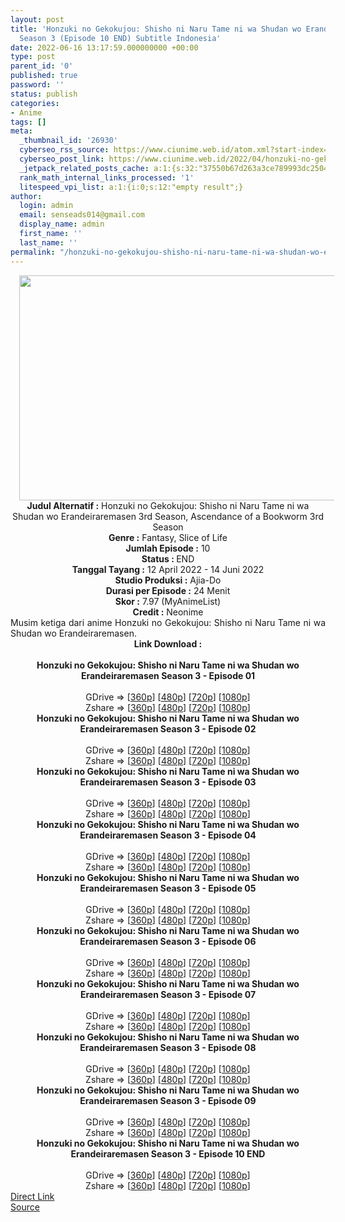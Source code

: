 ```yaml
---
layout: post
title: 'Honzuki no Gekokujou: Shisho ni Naru Tame ni wa Shudan wo Erandeiraremasen
  Season 3 (Episode 10 END) Subtitle Indonesia'
date: 2022-06-16 13:17:59.000000000 +00:00
type: post
parent_id: '0'
published: true
password: ''
status: publish
categories:
- Anime
tags: []
meta:
  _thumbnail_id: '26930'
  cyberseo_rss_source: https://www.ciunime.web.id/atom.xml?start-index=1
  cyberseo_post_link: https://www.ciunime.web.id/2022/04/honzuki-no-gekokujou-shisho-ni-naru.html
  _jetpack_related_posts_cache: a:1:{s:32:"37550b67d263a3ce789993dc25046c5f";a:2:{s:7:"expires";i:1655553891;s:7:"payload";a:6:{i:0;a:1:{s:2:"id";i:26826;}i:1;a:1:{s:2:"id";i:26610;}i:2;a:1:{s:2:"id";i:26704;}i:3;a:1:{s:2:"id";i:26021;}i:4;a:1:{s:2:"id";i:25931;}i:5;a:1:{s:2:"id";i:25817;}}}}
  rank_math_internal_links_processed: '1'
  litespeed_vpi_list: a:1:{i:0;s:12:"empty result";}
author:
  login: admin
  email: senseads014@gmail.com
  display_name: admin
  first_name: ''
  last_name: ''
permalink: "/honzuki-no-gekokujou-shisho-ni-naru-tame-ni-wa-shudan-wo-erandeiraremasen-season-3-episode-10-end-subtitle-indonesia/"
---
```

<div class="separator" style="clear: both; text-align: center;"><a href="https://blogger.googleusercontent.com/img/b/R29vZ2xl/AVvXsEiKR9zkGIMr5qCgVR1Rb9DD-UxqN2ZdqHraPvs2CMRcpVcVqA2HtikwNP2sr8d9w9Pq24n88rY_0KDR8t1nN9apzJ2vInq2rpdS0mH1AC9flID6X8dPyjZ4tX23Ls44J19ww6wVrnZbieMjlQ7nQYlUKBnPL4jX6zy9U7jHGss7vK6vo5Ap76DblWAB/s1280/Honzuki%20no%20Gekokujou%20-%20Shisho%20ni%20Naru%20Tame%20ni%20wa%20Shudan%20wo%20Erandeirarem%20Season%203.jpg" style="margin-left: 1em; margin-right: 1em;"><img border="0" data-original-height="720" data-original-width="1280" height="360" src="{{ site.baseurl }}/assets/2022/06/Honzuki%20no%20Gekokujou%20-%20Shisho%20ni%20Naru%20Tame%20ni%20wa%20Shudan%20wo%20Erandeirarem%20Season%203.jpg" width="640" /></a></div>
<div class="separator" style="clear: both; text-align: center;"></div>
<div style="text-align: center;"><b>Judul</b><b><b> Alternatif</b> :</b> Honzuki no Gekokujou: Shisho ni Naru Tame ni wa Shudan wo Erandeiraremasen 3rd Season,&nbsp;Ascendance of a Bookworm 3rd Season</div>
<div style="text-align: center;"><b><b>Genre :</b></b> Fantasy, Slice of Life</div>
<div style="text-align: center;"><b>Jumlah Episode :</b> 10<br /><b>Status :&nbsp;</b>END<br /><b>Tanggal Tayang :</b> 12 April&nbsp;2022 - 14 Juni 2022<br /><b>Studio Produksi :</b>&nbsp;Ajia-Do<br /><b>Durasi per Episode :</b> 24 Menit</div>
<div style="text-align: center;"><b>Skor :</b> 7.97 (MyAnimeList)</div>
<div style="text-align: center;"><b>Credit :</b>&nbsp;Neonime</div>
<div style="text-align: center;"></div>
<div style="text-align: justify;">Musim ketiga dari anime&nbsp;Honzuki no Gekokujou: Shisho ni Naru Tame ni wa Shudan wo Erandeiraremasen.</div>
<div style="text-align: justify;"></div>
<div style="text-align: justify;"></div>
<div style="text-align: center;">
<div style="text-align: center;">
<div style="text-align: left;">
<div style="text-align: center;"><b>Link Download :</b></div>
<div style="text-align: center;"><b><br /></b></div>
<div style="text-align: center;"><span style="text-align: left;"><b>Honzuki no Gekokujou: Shisho ni Naru Tame ni wa Shudan wo Erandeiraremasen Season 3&nbsp;</b></span><b>- Episode 01</b></div>
<div style="text-align: center;"><b><br /></b></div>
<div style="text-align: center;">GDrive =&gt; [<a href="http://www.solidfiles.com/v/4YXyX62nNejmV" target="_blank" rel="noopener">360p</a>] [<a href="https://acefile.co/f/72473395/neonime_aku-lakukan-apapun-demi-menjadi-pustakawan-s3-01-480p-zip" target="_blank" rel="noopener">480p</a>] [<a href="https://acefile.co/f/72473609/neonime_aku-lakukan-apapun-demi-menjadi-pustakawan-s3-01-720p-zip" target="_blank" rel="noopener">720p</a>] [<a href="https://acefile.co/f/72473943/neonime_aku-lakukan-apapun-demi-menjadi-pustakawan-s3-01-1080p-zip" target="_blank" rel="noopener">1080p</a>]</div>
<div style="text-align: center;">Zshare =&gt; [<a href="https://www81.zippyshare.com/v/wuFfPHZw/file.html" target="_blank" rel="noopener">360p</a>] [<a href="https://www41.zippyshare.com/v/e7pusukC/file.html" target="_blank" rel="noopener">480p</a>] [<a href="https://www93.zippyshare.com/v/MtyrDIFJ/file.html" target="_blank" rel="noopener">720p</a>] [<a href="https://www34.zippyshare.com/v/VOMZNw8r/file.html" target="_blank" rel="noopener">1080p</a>]</div>
<div style="text-align: center;"></div>
<div style="text-align: center;">
<div><span style="text-align: left;"><b>Honzuki no Gekokujou: Shisho ni Naru Tame ni wa Shudan wo Erandeiraremasen Season 3&nbsp;</b></span><b>- Episode 02</b></div>
<div><b><br /></b></div>
<div>GDrive =&gt; [<a href="http://www.solidfiles.com/v/5dXxdYyAjWyZ6" target="_blank" rel="noopener">360p</a>] [<a href="https://acefile.co/f/73086378/neonime_mukjizat_si_kutu_buku_s3_-_02-480p-zip" target="_blank" rel="noopener">480p</a>] [<a href="https://acefile.co/f/73086634/neonime_mukjizat_si_kutu_buku_s3_-_02-720p-zip" target="_blank" rel="noopener">720p</a>] [<a href="https://acefile.co/f/73086920/neonime_mukjizat_si_kutu_buku_s3_-_02-1080p-zip" target="_blank" rel="noopener">1080p</a>]</div>
<div>Zshare =&gt; [<a href="https://www36.zippyshare.com/v/gVPsTIIm/file.html" target="_blank" rel="noopener">360p</a>] [<a href="https://www26.zippyshare.com/v/GWGDfsR6/file.html" target="_blank" rel="noopener">480p</a>] [<a href="https://www109.zippyshare.com/v/5QRmBxOB/file.html" target="_blank" rel="noopener">720p</a>] [<a href="https://www29.zippyshare.com/v/hmEN8mF2/file.html" target="_blank" rel="noopener">1080p</a>]</div>
<div></div>
<div>
<div><span style="text-align: left;"><b>Honzuki no Gekokujou: Shisho ni Naru Tame ni wa Shudan wo Erandeiraremasen Season 3&nbsp;</b></span><b>- Episode 03</b></div>
<div><b><br /></b></div>
<div>GDrive =&gt; [<a href="http://www.solidfiles.com/v/XLVp2zYApDWew" target="_blank" rel="noopener">360p</a>] [<a href="https://acefile.co/f/73511118/neonime_mukjizat_si_kutu_buku_s3_-_03-480p-zip" target="_blank" rel="noopener">480p</a>] [<a href="https://acefile.co/f/73511513/neonime_mukjizat_si_kutu_buku_s3_-_03-720p-zip" target="_blank" rel="noopener">720p</a>] [<a href="https://acefile.co/f/73511844/neonime_mukjizat_si_kutu_buku_s3_-_03-1080p-zip" target="_blank" rel="noopener">1080p</a>]</div>
<div>Zshare =&gt; [<a href="https://www76.zippyshare.com/v/aFr14CNN/file.html" target="_blank" rel="noopener">360p</a>] [<a href="https://www119.zippyshare.com/v/EINU7enQ/file.html" target="_blank" rel="noopener">480p</a>] [<a href="https://www14.zippyshare.com/v/06yQ6wBL/file.html" target="_blank" rel="noopener">720p</a>] [<a href="https://www106.zippyshare.com/v/cr4aJIBS/file.html" target="_blank" rel="noopener">1080p</a>]</div>
</div>
<div></div>
<div>
<div><span style="text-align: left;"><b>Honzuki no Gekokujou: Shisho ni Naru Tame ni wa Shudan wo Erandeiraremasen Season 3&nbsp;</b></span><b>- Episode 04</b></div>
<div><b><br /></b></div>
<div>GDrive =&gt; [<a href="http://www.solidfiles.com/v/wWAY2XL5PraGX" target="_blank" rel="noopener">360p</a>] [<a href="https://acefile.co/f/73975565/neonime_mukjizat_si_kutu_buku_s3_-_04-480p-zip" target="_blank" rel="noopener">480p</a>] [<a href="https://acefile.co/f/73975698/neonime_mukjizat_si_kutu_buku_s3_-_04-720p-zip" target="_blank" rel="noopener">720p</a>] [<a href="https://acefile.co/f/73975870/neonime_mukjizat_si_kutu_buku_s3_-_04-1080p-zip" target="_blank" rel="noopener">1080p</a>]</div>
<div>Zshare =&gt; [<a href="https://www101.zippyshare.com/v/9iGI5H7S/file.html" target="_blank" rel="noopener">360p</a>] [<a href="https://www100.zippyshare.com/v/986GSTCc/file.html" target="_blank" rel="noopener">480p</a>] [<a href="https://www21.zippyshare.com/v/S78on2jb/file.html" target="_blank" rel="noopener">720p</a>] [<a href="https://www112.zippyshare.com/v/h0AznONY/file.html" target="_blank" rel="noopener">1080p</a>]</div>
</div>
<div></div>
<div>
<div><span style="text-align: left;"><b>Honzuki no Gekokujou: Shisho ni Naru Tame ni wa Shudan wo Erandeiraremasen Season 3&nbsp;</b></span><b>- Episode 05</b></div>
<div><b><br /></b></div>
<div>GDrive =&gt; [<a href="https://www.mp4upload.com/iq8p8vap4n9y" target="_blank" rel="noopener">360p</a>] [<a href="https://acefile.co/f/74471524/neonime_mukjizat_si_kutu_buku_s3_-_05-480p-zip" target="_blank" rel="noopener">480p</a>] [<a href="https://acefile.co/f/74471585/neonime_mukjizat_si_kutu_buku_s3_-_05-720p-zip" target="_blank" rel="noopener">720p</a>] [<a href="https://acefile.co/f/74471793/neonime_mukjizat_si_kutu_buku_s3_-_05-1080p-zip" target="_blank" rel="noopener">1080p</a>]</div>
<div>Zshare =&gt; [<a href="https://www16.zippyshare.com/v/61avX4Ge/file.html" target="_blank" rel="noopener">360p</a>] [<a href="https://www2.zippyshare.com/v/Rs5YKi2A/file.html" target="_blank" rel="noopener">480p</a>] [<a href="https://www108.zippyshare.com/v/j1KRzs81/file.html" target="_blank" rel="noopener">720p</a>] [<a href="https://www21.zippyshare.com/v/VICFjdtI/file.html" target="_blank" rel="noopener">1080p</a>]</div>
</div>
<div></div>
<div>
<div><span style="text-align: left;"><b>Honzuki no Gekokujou: Shisho ni Naru Tame ni wa Shudan wo Erandeiraremasen Season 3&nbsp;</b></span><b>- Episode 06</b></div>
<div><b><br /></b></div>
<div>GDrive =&gt; [<a href="https://www.mp4upload.com/5tzpq07jm952" target="_blank" rel="noopener">360p</a>] [<a href="https://acefile.co/f/75209708/neonime_mukjizat_si_kutu_buku_s3_-_06-480p-zip" target="_blank" rel="noopener">480p</a>] [<a href="https://acefile.co/f/75209887/neonime_mukjizat_si_kutu_buku_s3_-_06-720p-zip" target="_blank" rel="noopener">720p</a>] [<a href="https://acefile.co/f/75210141/neonime_mukjizat_si_kutu_buku_s3_-_06-1080p-zip" target="_blank" rel="noopener">1080p</a>]</div>
<div>Zshare =&gt; [<a href="https://www81.zippyshare.com/v/gwt5jW2L/file.html" target="_blank" rel="noopener">360p</a>] [<a href="https://www82.zippyshare.com/v/BwsFWXt5/file.html" target="_blank" rel="noopener">480p</a>] [<a href="https://www96.zippyshare.com/v/asgICDdC/file.html" target="_blank" rel="noopener">720p</a>] [<a href="https://www34.zippyshare.com/v/LaxR3YUK/file.html" target="_blank" rel="noopener">1080p</a>]</div>
</div>
<div></div>
<div>
<div><span style="text-align: left;"><b>Honzuki no Gekokujou: Shisho ni Naru Tame ni wa Shudan wo Erandeiraremasen Season 3&nbsp;</b></span><b>- Episode 07</b></div>
<div><b><br /></b></div>
<div>GDrive =&gt; [<a href="https://www.mp4upload.com/a8z59i2spisz" target="_blank" rel="noopener">360p</a>] [<a href="https://acefile.co/f/75447764/neonime_mukjizat_si_kutu_buku_s3_-_07-480p-zip" target="_blank" rel="noopener">480p</a>] [<a href="https://acefile.co/f/75447848/neonime_mukjizat_si_kutu_buku_s3_-_07-720p-zip" target="_blank" rel="noopener">720p</a>] [<a href="https://acefile.co/f/75447991/neonime_mukjizat_si_kutu_buku_s3_-_07-1080p-zip" target="_blank" rel="noopener">1080p</a>]</div>
<div>Zshare =&gt; [<a href="https://www34.zippyshare.com/v/MzZyfyPv/file.html" target="_blank" rel="noopener">360p</a>] [<a href="https://www18.zippyshare.com/v/qpu7hFig/file.html" target="_blank" rel="noopener">480p</a>] [<a href="https://www70.zippyshare.com/v/4FMIKTKN/file.html" target="_blank" rel="noopener">720p</a>] [<a href="https://www15.zippyshare.com/v/biMkzSrX/file.html" target="_blank" rel="noopener">1080p</a>]</div>
</div>
<div></div>
<div>
<div><span style="text-align: left;"><b>Honzuki no Gekokujou: Shisho ni Naru Tame ni wa Shudan wo Erandeiraremasen Season 3&nbsp;</b></span><b>- Episode 08</b></div>
<div><b><br /></b></div>
<div>GDrive =&gt; [<a href="http://www.solidfiles.com/v/NgYnw2DdDgg22" target="_blank" rel="noopener">360p</a>] [<a href="https://acefile.co/f/76026665/neonime_mukjizat_si_kutu_buku_s3_-_08-480p-zip" target="_blank" rel="noopener">480p</a>] [<a href="https://acefile.co/f/76026754/neonime_mukjizat_si_kutu_buku_s3_-_08-720p-zip" target="_blank" rel="noopener">720p</a>] [<a href="https://acefile.co/f/76034532/neonime_mukjizat_si_kutu_buku_s3_-_08-1080p-zip" target="_blank" rel="noopener">1080p</a>]</div>
<div>Zshare =&gt; [<a href="https://www49.zippyshare.com/v/aeu3xsYj/file.html" target="_blank" rel="noopener">360p</a>] [<a href="https://www13.zippyshare.com/v/SqAMI6vt/file.html" target="_blank" rel="noopener">480p</a>] [<a href="https://www80.zippyshare.com/v/PImrtmfk/file.html" target="_blank" rel="noopener">720p</a>] [<a href="https://www49.zippyshare.com/v/spbnHzVQ/file.html" target="_blank" rel="noopener">1080p</a>]</div>
</div>
<div></div>
<div>
<div><span style="text-align: left;"><b>Honzuki no Gekokujou: Shisho ni Naru Tame ni wa Shudan wo Erandeiraremasen Season 3&nbsp;</b></span><b>- Episode 09</b></div>
<div><b><br /></b></div>
<div>GDrive =&gt; [<a href="http://www.solidfiles.com/v/8y2ym8XP3gk4z" target="_blank" rel="noopener">360p</a>] [<a href="https://acefile.co/f/76539026/neonime_mukjizat_si_kutu_buku_s3_-_09-480p-zip" target="_blank" rel="noopener">480p</a>] [<a href="https://acefile.co/f/76539084/neonime_mukjizat_si_kutu_buku_s3_-_09-720p-zip" target="_blank" rel="noopener">720p</a>] [<a href="https://acefile.co/f/76539252/neonime_mukjizat_si_kutu_buku_s3_-_09-1080p-zip" target="_blank" rel="noopener">1080p</a>]</div>
<div>Zshare =&gt; [<a href="https://www73.zippyshare.com/v/jzvaLfe8/file.html" target="_blank" rel="noopener">360p</a>] [<a href="https://www21.zippyshare.com/v/fHM9eJsZ/file.html" target="_blank" rel="noopener">480p</a>] [<a href="https://www74.zippyshare.com/v/XeqQGZiU/file.html" target="_blank" rel="noopener">720p</a>] [<a href="https://www1.zippyshare.com/v/MQI3ouPV/file.html" target="_blank" rel="noopener">1080p</a>]</div>
</div>
<div></div>
<div>
<div><span style="text-align: left;"><b>Honzuki no Gekokujou: Shisho ni Naru Tame ni wa Shudan wo Erandeiraremasen Season 3&nbsp;</b></span><b>- Episode 10 END</b></div>
<div><b><br /></b></div>
<div>GDrive =&gt; [<a href="https://www.mp4upload.com/erq7kl8lj7dw" target="_blank" rel="noopener">360p</a>] [<a href="https://acefile.co/f/77117580/neonime_mukjizat_si_kutu_buku_s3_-_10-480p-zip" target="_blank" rel="noopener">480p</a>] [<a href="https://acefile.co/f/77117737/neonime_mukjizat_si_kutu_buku_s3_-_10-720p-zip" target="_blank" rel="noopener">720p</a>] [<a href="https://acefile.co/f/77117836/neonime_mukjizat_si_kutu_buku_s3_-_10-1080p-zip" target="_blank" rel="noopener">1080p</a>]</div>
<div>Zshare =&gt; [<a href="https://www112.zippyshare.com/v/px3FefmJ/file.html" target="_blank" rel="noopener">360p</a>] [<a href="https://www7.zippyshare.com/v/ndCCd1Ua/file.html" target="_blank" rel="noopener">480p</a>] [<a href="https://www77.zippyshare.com/v/gyCLaU2u/file.html" target="_blank" rel="noopener">720p</a>] [<a href="https://www98.zippyshare.com/v/DTLjpGtl/file.html" target="_blank" rel="noopener">1080p</a>]</div>
</div>
</div>
</div>
</div>
</div>
<link rel="stylesheet" href="https://cdnjs.cloudflare.com/ajax/libs/font-awesome/4.7.0/css/font-awesome.min.css" />
<div class="divbtn"> <a href="https://handymansurrender.com/fihup8buzv?key=94550f7ce39444073321dde3b8782f97" class="btn"><i class="fa fa-download"></i> Direct Link</a> <br /><a href="https://www.ciunime.web.id/2022/04/honzuki-no-gekokujou-shisho-ni-naru.html">Source</a> </div>

